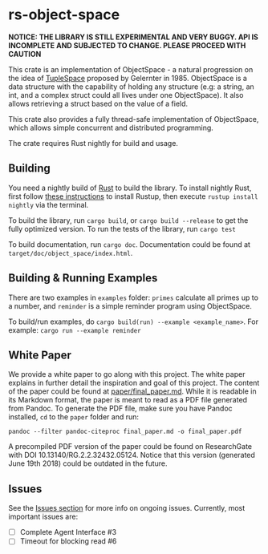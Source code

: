 # rs-object-space

**NOTICE: THE LIBRARY IS STILL EXPERIMENTAL AND VERY BUGGY. API IS INCOMPLETE AND SUBJECTED TO CHANGE. PLEASE PROCEED WITH CAUTION**

This crate is an implementation of ObjectSpace - a natural progression on the idea of [TupleSpace](https://en.wikipedia.org/wiki/Tuple_space) proposed by Gelernter in 1985. ObjectSpace is a data structure with the capability of holding any structure (e.g: a string, an int, and a complex struct could all lives under one ObjectSpace). It also allows retrieving a struct based on the value of a field.

This crate also provides a fully thread-safe implementation of ObjectSpace, which allows simple concurrent and distributed programming.

The crate requires Rust nightly for build and usage.

## Building

You need a nightly build of [Rust](https://www.rust-lang.org/) to build the library. To install nightly Rust, first follow [these instructions](https://www.rust-lang.org/en-US/install.html) to install Rustup, then execute `rustup install nightly` via the terminal.

To build the library, run `cargo build`, or `cargo build --release` to get the fully optimized version. To run the tests of the library, run `cargo test`

To build documentation, run `cargo doc`. Documentation could be found at `target/doc/object_space/index.html`.

## Building & Running Examples

There are two examples in `examples` folder: `primes` calculate all primes up to a number, and `reminder` is a simple reminder program using ObjectSpace.

To build/run examples, do `cargo build(run) --example <example_name>`. For example: `cargo run --example reminder`

## White Paper

We provide a white paper to go along with this project. The white paper explains in further detail the inspiration and goal of this project. The content of the paper could be found at [paper/final_paper.md](paper/final_paper.md). While it is readable in its Markdown format, the paper is meant to read as a PDF file generated from Pandoc. To generate the PDF file, make sure you have Pandoc installed, `cd` to the `paper` folder and run:

```
pandoc --filter pandoc-citeproc final_paper.md -o final_paper.pdf
```

A precompiled PDF version of the paper could be found on ResearchGate with DOI 10.13140/RG.2.2.32432.05124. Notice that this version (generated June 19th 2018) could be outdated in the future.

## Issues

See the [Issues section](https://github.com/tmt96/rObjectSpace/issues) for more info on ongoing issues. Currently, most important issues are:

* [ ] Complete Agent Interface #3
* [ ] Timeout for blocking read #6
